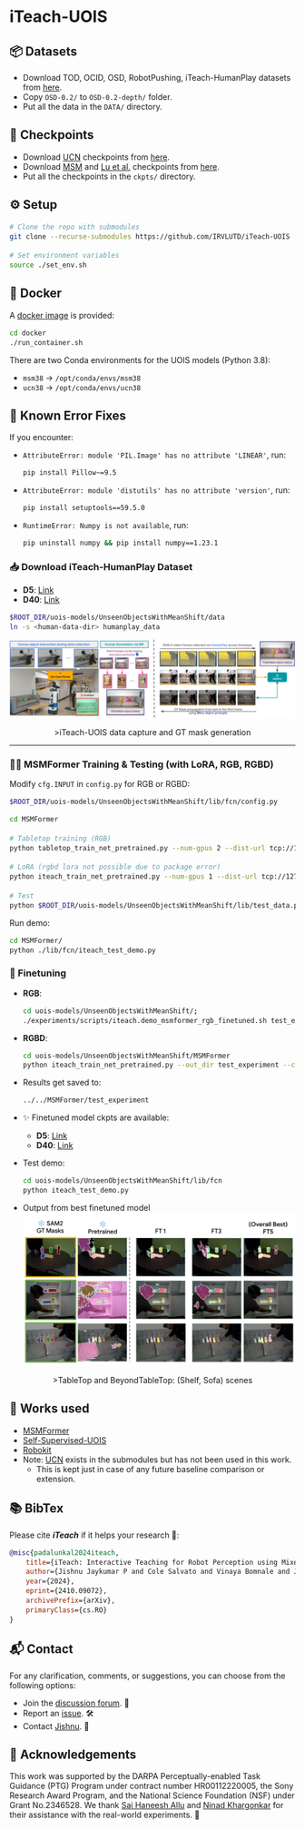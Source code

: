 
# iTeach-UOIS

## 📦 Datasets
- Download TOD, OCID, OSD, RobotPushing, iTeach-HumanPlay datasets from [here](https://utdallas.box.com/v/uois-datasets).
- Copy `OSD-0.2/` to `OSD-0.2-depth/` folder.
- Put all the data in the `DATA/` directory.

## 🔑 Checkpoints
- Download [UCN](https://arxiv.org/pdf/2007.15157) checkpoints from [here](https://utdallas.box.com/s/9vt68miar920hf36egeybfflzvt8c676).
- Download [MSM](https://arxiv.org/abs/2211.11679) and [Lu et al.](https://roboticsproceedings.org/rss19/p017.pdf) checkpoints from [here](https://utdallas.box.com/s/vzp8nmalowg4i58y8b9sghv5s7f36xpz).
- Put all the checkpoints in the `ckpts/` directory.

## ⚙️ Setup
```bash
# Clone the repo with submodules
git clone --recurse-submodules https://github.com/IRVLUTD/iTeach-UOIS

# Set environment variables
source ./set_env.sh
```

## 🐳 Docker
A [docker image](https://hub.docker.com/repository/docker/irvlutd/iteach) is provided:
```bash
cd docker
./run_container.sh
```
There are two Conda environments for the UOIS models (Python 3.8):
- `msm38` → `/opt/conda/envs/msm38`
- `ucn38` → `/opt/conda/envs/ucn38`

## 🐛 Known Error Fixes
If you encounter:
- `AttributeError: module 'PIL.Image' has no attribute 'LINEAR'`, run:
  ```bash
  pip install Pillow~=9.5
  ```
- `AttributeError: module 'distutils' has no attribute 'version'`, run:
  ```bash
  pip install setuptools==59.5.0
  ```
- `RuntimeError: Numpy is not available`, run:
  ```bash
  pip uninstall numpy && pip install numpy==1.23.1
  ```

### 📥 Download iTeach-HumanPlay Dataset
- **D5**: [Link](https://utdallas.box.com/v/iTeach-HumanPlay-D5)  
- **D40**: [Link](https://utdallas.box.com/v/iTeach-HumanPlay-D40)  
```bash
$ROOT_DIR/uois-models/UnseenObjectsWithMeanShift/data
ln -s <human-data-dir> humanplay_data
```
![alt text](media/iteach-data-capture-and-annotation.png)

<div align="center">>iTeach-UOIS data capture and GT mask generation</div>

---
### 🏋️‍♂️ MSMFormer Training & Testing (with LoRA, RGB, RGBD)
Modify `cfg.INPUT` in `config.py` for RGB or RGBD:
```bash
$ROOT_DIR/uois-models/UnseenObjectsWithMeanShift/lib/fcn/config.py
```

```bash
cd MSMFormer

# Tabletop training (RGB)
python tabletop_train_net_pretrained.py --num-gpus 2 --dist-url tcp://127.0.0.1:12345     --cfg $ROOT_DIR/uois-models/UnseenObjectsWithMeanShift/MSMFormer/configs/humanplay_RGB.yaml --out_dir test_experiment

# LoRA (rgbd lora not possible due to package error)
python iteach_train_net_pretrained.py --num-gpus 1 --dist-url tcp://127.0.0.1:12345     --cfg $ROOT_DIR/uois-models/UnseenObjectsWithMeanShift/MSMFormer/configs/humanplay_RGBD.yaml --out_dir test_experiment --use_lora

# Test
python $ROOT_DIR/uois-models/UnseenObjectsWithMeanShift/lib/test_data.py
```

Run demo:
```bash
cd MSMFormer/
python ./lib/fcn/iteach_test_demo.py
```

### 🎯 Finetuning
- **RGB**:
  ```bash
  cd uois-models/UnseenObjectsWithMeanShift/;
  ./experiments/scripts/iteach.demo_msmformer_rgb_finetuned.sh test_experiment
  ```
- **RGBD**:
  ```bash
  cd uois-models/UnseenObjectsWithMeanShift/MSMFormer
  python iteach_train_net_pretrained.py --out_dir test_experiment --cfg configs/mixture_ResNet50.yaml
  ```

- Results get saved to:
  ```bash
  ../../MSMFormer/test_experiment
  ```

- ✨ Finetuned model ckpts are available:
  - **D5**: [Link](https://utdallas.box.com/v/iTeach-UOIS-D5-ckpts)
  - **D40**: [Link](https://utdallas.box.com/v/iTeach-UOIS-D40-ckpts)

- Test demo:
  ```bash
  cd uois-models/UnseenObjectsWithMeanShift/lib/fcn
  python iteach_test_demo.py
  ```
- Output from best finetuned model
![alt text](media/iteach-uois-qual.webp)
<div align="center">>TableTop and BeyondTableTop: (Shelf, Sofa) scenes</div>

## 🙌 Works used
- [MSMFormer](https://github.com/IRVLUTD/UnseenObjectsWithMeanShift?tab=readme-ov-file#unseen-object-instance-segmentation-with-msmformer)
- [Self-Supervised-UOIS](https://github.com/IRVLUTD/UnseenObjectsWithMeanShift?tab=readme-ov-file#self-supervised-unseen-object-instance-segmentation-via-long-term-robot-interaction)
- [Robokit](https://github.com/jishnujayakumar/robokit)
- Note: [UCN](https://github.com/NVlabs/UnseenObjectClustering) exists in the submodules but has not been used in this work.
  - This is kept just in case of any future baseline comparison or extension.


## 📚 BibTex
Please cite ***iTeach*** if it helps your research 🙌:
```bibtex
@misc{padalunkal2024iteach,
    title={iTeach: Interactive Teaching for Robot Perception using Mixed Reality},
    author={Jishnu Jaykumar P and Cole Salvato and Vinaya Bomnale and Jikai Wang and Yu Xiang},
    year={2024},
    eprint={2410.09072},
    archivePrefix={arXiv},
    primaryClass={cs.RO}
}
```

## 📬 Contact
For any clarification, comments, or suggestions, you can choose from the following options:

- Join the [discussion forum](https://github.com/IRVLUTD/iTeach/discussions). 💬
- Report an [issue](https://github.com/IRVLUTD/iTeach/issues). 🛠️
- Contact [Jishnu](https://jishnujayakumar.github.io/). 📧

## 🙏 Acknowledgements
This work was supported by the DARPA Perceptually-enabled Task Guidance (PTG) Program under contract number HR00112220005, the Sony Research Award Program, and the National Science Foundation (NSF) under Grant No.2346528. We thank [Sai Haneesh Allu](https://saihaneeshallu.github.io/) and [Ninad Khargonkar](https://kninad.github.io/) for their assistance with the real-world experiments. 🙌
